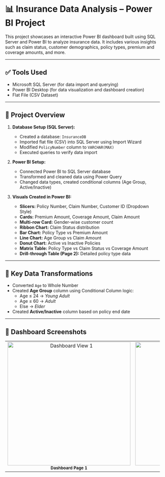 # 📊 Insurance Data Analysis – Power BI Project

This project showcases an interactive Power BI dashboard built using SQL Server and Power BI to analyze insurance data. It includes various insights such as claim status, customer demographics, policy types, premium and coverage amounts, and more.

---

## ✅ Tools Used
- Microsoft SQL Server (for data import and querying)
- Power BI Desktop (for data visualization and dashboard creation)
- Flat File (CSV Dataset)

---

## 📁 Project Overview

1. **Database Setup (SQL Server):**
   - Created a database: `InsuranceDB`
   - Imported flat file (CSV) into SQL Server using Import Wizard
   - Modified `PolicyNumber` column to `VARCHAR(MAX)`
   - Executed queries to verify data import

2. **Power BI Setup:**
   - Connected Power BI to SQL Server database
   - Transformed and cleaned data using Power Query
   - Changed data types, created conditional columns (Age Group, Active/Inactive)

3. **Visuals Created in Power BI:**
   - **Slicers:** Policy Number, Claim Number, Customer ID (Dropdown Style)
   - **Cards:** Premium Amount, Coverage Amount, Claim Amount
   - **Multi-row Card:** Gender-wise customer count
   - **Ribbon Chart:** Claim Status distribution
   - **Bar Chart:** Policy Type vs Premium Amount
   - **Line Chart:** Age Group vs Claim Amount
   - **Donut Chart:** Active vs Inactive Policies
   - **Matrix Table:** Policy Type vs Claim Status vs Coverage Amount
   - **Drill-through Table (Page 2):** Detailed policy type data

---

## 🔄 Key Data Transformations
- Converted `Age` to Whole Number
- Created **Age Group** column using Conditional Column logic:
  - Age ≤ 24 → *Young Adult*
  - Age ≤ 60 → *Adult*
  - Else → *Elder*
- Created **Active/Inactive** column based on policy end date

---

## 📸 Dashboard Screenshots

<table>
  <tr>
    <td align="center">
      <img src="https://github.com/user-attachments/assets/abcbb81b-a5bb-480d-b385-afe87415d83c" alt="Dashboard View 1" width="400"/><br/>
      <sub><b>Dashboard Page 1</b></sub>
    </td>
    <td align="center">
      <img src="https://github.com/user-attachments/assets/90bcc184-cced-4204-bae9-b1029a54fd52" alt="Dashboard View 2" width="400"/><br/>
      <sub><b>Dashboard Page 2</b></sub>
    </td>
  </tr>
</table>



